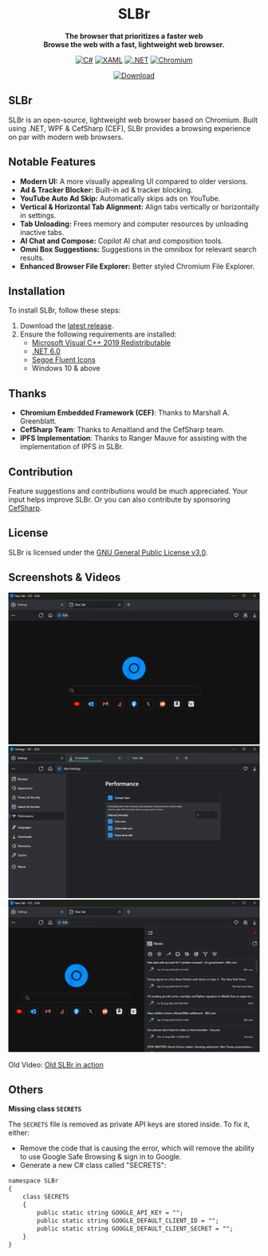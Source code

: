 <div align="center">
  
  # SLBr
  
  **The browser that prioritizes a faster web**<br/>
  **Browse the web with a fast, lightweight web browser.**

[![C#](https://img.shields.io/static/v1?style=for-the-badge&message=C%23&color=239120&logo=csharp&logoColor=239120&label=&labelColor=black)](https://github.com/SLT-World/SLBr)
[![XAML](https://img.shields.io/static/v1?style=for-the-badge&message=XAML&color=0C54C2&logo=XAML&logoColor=0C54C2&label=&labelColor=black)](https://github.com/SLT-World/SLBr)
[![.NET](https://img.shields.io/static/v1?style=for-the-badge&message=.NET&color=512BD4&logo=.NET&logoColor=512BD4&label=&labelColor=black)](https://github.com/SLT-World/SLBr)
[![Chromium](https://img.shields.io/static/v1?style=for-the-badge&message=Chromium&color=006CFF&logo=GoogleChrome&logoColor=006CFF&label=&labelColor=black)](https://github.com/SLT-World/SLBr)<br/>

[![Download](https://img.shields.io/github/downloads/SLT-World/SLBr/total.svg?style=for-the-badge&message=C%23&color=0063FF&label=Downloads&labelColor=0092FF)](https://github.com/SLT-World/SLBr/releases/latest)

</div>

## SLBr
SLBr is an open-source, lightweight web browser based on Chromium. Built using .NET, WPF & CefSharp (CEF), SLBr provides a browsing experience on par with modern web browsers.

## Notable Features
- **Modern UI:** A more visually appealing UI compared to older versions.
- **Ad & Tracker Blocker:** Built-in ad & tracker blocking.
- **YouTube Auto Ad Skip:** Automatically skips ads on YouTube.
- **Vertical & Horizontal Tab Alignment:** Align tabs vertically or horizontally in settings.
- **Tab Unloading:** Frees memory and computer resources by unloading inactive tabs.
- **AI Chat and Compose:** Copilot AI chat and composition tools.
- **Omni Box Suggestions:** Suggestions in the omnibox for relevant search results.
- **Enhanced Browser File Explorer:** Better styled Chromium File Explorer.

## Installation
To install SLBr, follow these steps:
1. Download the [latest release](https://github.com/SLT-World/SLBr/releases/latest).
2. Ensure the following requirements are installed:
    - [Microsoft Visual C++ 2019 Redistributable](https://learn.microsoft.com/en-US/cpp/windows/latest-supported-vc-redist?view=msvc-170)
    - [.NET 6.0](https://dotnet.microsoft.com/en-us/download/dotnet/6.0)
    - [Segoe Fluent Icons](https://aka.ms/SegoeFluentIcons)
    - Windows 10 & above
## Thanks

- **Chromium Embedded Framework (CEF)**: Thanks to Marshall A. Greenblatt.
- **CefSharp Team**: Thanks to Amaitland and the CefSharp team.
- **IPFS Implementation**: Thanks to Ranger Mauve for assisting with the implementation of IPFS in SLBr.

## Contribution
Feature suggestions and contributions would be much appreciated. Your input helps improve SLBr.
Or you can also contribute by sponsoring [CefSharp](https://github.com/sponsors/amaitland).

## License
SLBr is licensed under the [GNU General Public License v3.0](https://github.com/SLT-World/SLBr/blob/main/LICENSE).

## Screenshots & Videos

![Browser](https://raw.githubusercontent.com/SLT-World/SLBr/main/SLBr/Resources/SLBr%20Browser.png)
![Performance Settings](https://raw.githubusercontent.com/SLT-World/SLBr/main/SLBr/Resources/Performance.png)
![News Feed](https://raw.githubusercontent.com/SLT-World/SLBr/main/SLBr/Resources/News%20Feed.png)


Old Video: [Old SLBr in action](https://youtu.be/PtmDRjgwmHI)

## Others
**Missing class `SECRETS`**

The `SECRETS` file is removed as private API keys are stored inside. To fix it, either:
- Remove the code that is causing the error, which will remove the ability to use Google Safe Browsing & sign in to Google.
- Generate a new C# class called "SECRETS":
```
namespace SLBr
{
    class SECRETS
    {
        public static string GOOGLE_API_KEY = "";
        public static string GOOGLE_DEFAULT_CLIENT_ID = "";
        public static string GOOGLE_DEFAULT_CLIENT_SECRET = "";
    }
}
```
